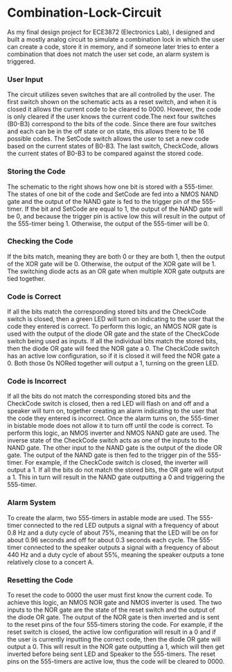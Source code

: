 # Combination-Lock-Circuit

As my final design project for ECE3872 (Electronics Lab), I designed and built a mostly analog circuit to simulate a combination lock in which the user can create a code, store it in memory, and if someone later tries to enter a combination that does not match the user set code, an alarm system is triggered.

### User Input
The circuit utilizes seven switches that are all controlled by the user. The first switch shown on the schematic acts as a reset switch, and when it is closed it allows the current code to be cleared to 0000. However, the code is only cleared if the user knows the current code.The next four switches (B0-B3)
correspond to the bits of the code. Since there are four switches and each can be in the off state or on state, this allows there to be 16 possible codes. The SetCode switch allows the user to set a new code based on the current states of B0-B3. The last switch, CheckCode, allows the current states of B0-B3 to be compared against the stored code.

### Storing the Code
The schematic to the right shows how one bit is stored with a 555-timer. The states of one bit of the code and SetCode are fed into a NMOS NAND gate and the output of the NAND gate is fed to the trigger pin of the 555-timer. If the bit and SetCode are equal to 1, the output of the NAND gate will be 0, and because the trigger pin is active low this will result in the output of the 555-timer being 1. Otherwise, the output of the 555-timer will be 0.

### Checking the Code
If the bits match, meaning they are both 0 or they are both 1, then the output of the XOR gate will
be 0. Otherwise, the output of the XOR gate will be 1. The switching diode acts as an OR gate when multiple XOR gate outputs are tied together.

### Code is Correct
If all the bits match the corresponding stored bits and the CheckCode switch is closed, then a green LED will turn on indicating to the user that the code they
entered is correct. To perform this logic, an NMOS NOR gate is used with the output of the diode OR gate and the state of the CheckCode switch being used as inputs. If all the individual bits match the stored bits, then the diode OR gate will feed the NOR gate a 0. The CheckCode switch has an active low configuration, so if it is closed it will feed the NOR gate a 0. Both those 0s NORed together will output a 1, turning on the green LED.

### Code is Incorrect
If all the bits do not match the corresponding stored bits and the CheckCode switch is closed, then a red LED will flash on and off and a speaker will turn on, together creating an alarm indicating to the user that the code they entered is incorrect. Once the alarm turns on, the 555-timer in bistable mode does not allow it to turn off until the code is correct. To perform this logic, an NMOS inverter and NMOS NAND gate are used. The inverse state of the CheckCode switch acts as one of the inputs to the NAND gate. The other input to the NAND gate is the output of the diode OR gate. The output of the NAND gate is then fed to the trigger pin of the 555-timer. For example, if the CheckCode switch is closed, the inverter will output a 1. If all the bits do not match the stored bits, the OR gate will output a 1. This in turn will result in the NAND gate outputting a 0 and triggering the 555-timer.

### Alarm System
To create the alarm, two 555-timers in astable mode are used. The 555-timer connected to the red LED outputs a signal with a frequency of about 0.8 Hz and a duty cycle of about 75%, meaning that the LED will be on for about 0.96 seconds and off for about 0.3 seconds each
cycle. The 555-timer connected to the speaker outputs a signal with a frequency of about 440 Hz and a duty cycle of about 55%, meaning the speaker outputs a tone relatively close to a concert A.

### Resetting the Code
To reset the code to 0000 the user must first know the current code. To achieve this logic, an NMOS NOR gate and NMOS inverter is used. The two inputs to the NOR gate are the state of the reset switch and the output of the diode OR gate. The output of the NOR gate is then inverted and is sent to the reset pins of the four 555-timers storing the code. For example, if the reset switch is closed, the active low configuration will result in a 0 and if the user is currently inputting the correct code, then the diode OR gate will output a 0. This will result in the NOR gate outputting a 1, which will then get inverted before being sent LED and Speaker to the 555-timers. The reset pins on the 555-timers are active low, thus the code will be cleared to 0000.
